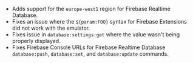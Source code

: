 - Adds support for the `europe-west1` region for Firebase Realtime Database.
- Fixes an issue where the `${param:FOO}` syntax for Firebase Extensions did not work with the emulator.
- Fixes issue in `database:settings:get` where the value wasn't being properly displayed.
- Fixes Firebase Console URLs for Firebase Realtime Database `database:push`, `database:set`, and `database:update` commands.
